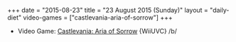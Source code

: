 +++
date = "2015-08-23"
title = "23 August 2015 (Sunday)"
layout = "daily-diet"
video-games = ["castlevania-aria-of-sorrow"]
+++

<ul>
<li class="entry Video Game">Video Game: <a href="/video-games/castlevania-aria-of-sorrow">Castlevania: Aria of Sorrow</a> {WiiUVC} /b/</li>
</ul>